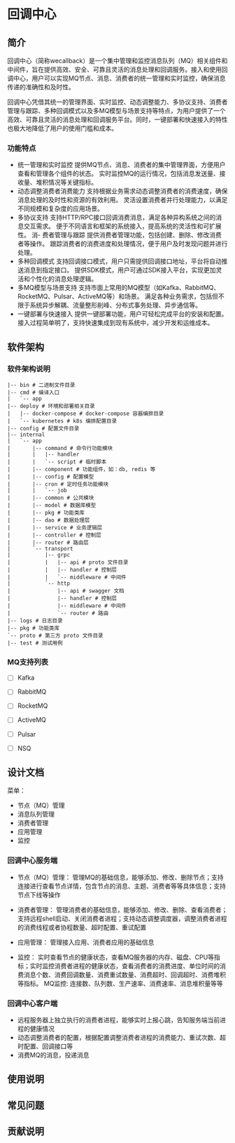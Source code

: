 # 回调中心

## 简介

回调中心（简称wecallback）是一个集中管理和监控消息队列（MQ）相关组件和中间件，旨在提供高效、安全、可靠且灵活的消息处理和回调服务。接入和使用回调中心，用户可以实现MQ节点、消息、消费者的统一管理和实时监控，确保消息传递的准确性和及时性。

回调中心凭借其统一的管理界面、实时监控、动态调整能力、多协议支持、消费者管理与跟踪、多种回调模式以及多MQ模型与场景支持等特点，为用户提供了一个高效、可靠且灵活的消息处理和回调服务平台。同时，一键部署和快速接入的特性也极大地降低了用户的使用门槛和成本。


### 功能特点
- 统一管理和实时监控
提供MQ节点、消息、消费者的集中管理界面，方便用户查看和管理各个组件的状态。
实时监控MQ的运行情况，包括消息发送量、接收量、堆积情况等关键指标。
- 动态调整消费者消费能力
支持根据业务需求动态调整消费者的消费速度，确保消息处理的及时性和资源的有效利用。
灵活设置消费者并行处理能力，以满足不同规模和复杂度的应用场景。
- 多协议支持
支持HTTP/RPC接口回调消费消息，满足各种异构系统之间的消息交互需求。
便于不同语言和框架的系统接入，提高系统的灵活性和可扩展性。
消- 费者管理与跟踪
提供消费者管理功能，包括创建、删除、修改消费者等操作。
跟踪消费者的消费进度和处理情况，便于用户及时发现问题并进行处理。
- 多种回调模式
支持回调接口模式，用户只需提供回调接口地址，平台将自动推送消息到指定接口。
提供SDK模式，用户可通过SDK接入平台，实现更加灵活和个性化的消息处理逻辑。
- 多MQ模型与场景支持
支持市面上常用的MQ模型（如Kafka、RabbitMQ、RocketMQ、Pulsar、ActiveMQ等）和场景。
满足各种业务需求，包括但不限于系统异步解耦、流量整形削峰、分布式事务处理、异步通信等。
- 一键部署与快速接入
提供一键部署功能，用户可轻松完成平台的安装和配置。
接入过程简单明了，支持快速集成到现有系统中，减少开发和运维成本。



## 软件架构


### 软件架构说明

```text
|-- bin # 二进制文件目录
|-- cmd # 编译入口
|   `-- app
|-- deploy # 环境和部署相关目录
|   |-- docker-compose # docker-compose 容器编排目录
|   `-- kubernetes # k8s 编排配置目录
|-- config # 配置文件目录
|-- internal
|   `-- app
|       |-- command # 命令行功能模块
|       |   |-- handler
|       |   `-- script # 临时脚本
|       |-- component # 功能组件，如：db, redis 等
|       |-- config # 配置模型
|       |-- cron # 定时任务功能模块
|       |   `-- job
|       |-- common # 公共模块
|       |-- model # 数据库模型
|       |-- pkg # 功能类库
|       |-- dao # 数据处理层
|       |-- service # 业务逻辑层
|       |-- controller # 控制层
|       |-- router # 路由层
|       `-- transport
|           |-- grpc
|           |   |-- api # proto 文件目录
|           |   |-- handler # 控制层
|           |   `-- middleware # 中间件
|           `-- http
|               |-- api # swagger 文档
|               |-- handler # 控制层
|               |-- middleware # 中间件
|               `-- router # 路由
|-- logs # 日志目录
|-- pkg # 功能类库
`-- proto # 第三方 proto 文件目录
|-- test # 测试用例

```


### MQ支持列表
- [ ] Kafka
- [ ] RabbitMQ
- [ ] RocketMQ
- [ ] ActiveMQ
- [ ] Pulsar
- [ ] NSQ


## 设计文档



菜单：
- 节点（MQ）管理
- 消息队列管理
- 消费者管理
- 应用管理
- 监控


### 回调中心服务端
- 节点（MQ）管理：
管理MQ的基础信息，能够添加、修改、删除节点；支持连接进行查看节点详情，包含节点的消息、主题、消费者等等具体信息；支持节点下线等操作

- 消费者管理：
管理消费者的基础信息，能够添加、修改、删除、查看消费者；支持远程shell启动、关闭消费者进程；支持动态调整调度器，调整消费者进程的消费线程或者协程数量、超时配置、重试配置

- 应用管理：
管理接入应用、消费者应用的基础信息

- 监控：
实时查看节点的健康状态，查看MQ服务器的内存、磁盘、CPU等指标；实时监控消费者进程的健康状态，查看消费者的消费进度、单位时间的消费消息个数、消费回调数量、消费重试数量、消费超时、回调超时、消费堆积等指标。
MQ监控: 连接数、队列数、生产速率、消费速率、消息堆积量等等

### 回调中心客户端
- 远程服务器上独立执行的消费者进程，能够实时上报心跳，告知服务端当前进程的健康情况
- 动态调整消费者的配置，根据配置调整消费者进程的消费能力、重试次数、超时配置、回调接口等
- 消费MQ的消息，投递消息



## 使用说明


## 常见问题

## 贡献说明